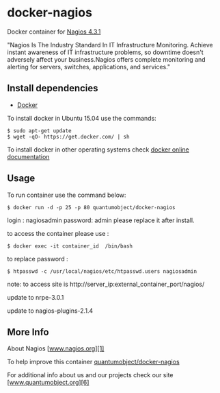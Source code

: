 # docker-nagios

Docker container for [Nagios 4.3.1][3]

"Nagios Is The Industry Standard In IT Infrastructure Monitoring. Achieve instant awareness of IT infrastructure problems, so downtime doesn't adversely affect your business.Nagios offers complete monitoring and alerting for servers, switches, applications, and services."

## Install dependencies

  - [Docker][2]

To install docker in Ubuntu 15.04 use the commands:

    $ sudo apt-get update
    $ wget -qO- https://get.docker.com/ | sh

 To install docker in other operating systems check [docker online documentation][4]

## Usage

To run container use the command below:

    $ docker run -d -p 25 -p 80 quantumobject/docker-nagios

login : nagiosadmin   password: admin  please replace it after install. 

to access the container please use :

    $ docker exec -it container_id  /bin/bash

to replace password :

    $ htpasswd -c /usr/local/nagios/etc/htpasswd.users nagiosadmin


note: to access site is http://server_ip:external_container_port/nagios/

update to nrpe-3.0.1

update to nagios-plugins-2.1.4

## More Info

About Nagios [www.nagios.org][1]

To help improve this container [quantumobject/docker-nagios][5]

For additional info about us and our projects check our site [www.quantumobject.org][6]

[1]:http://www.nagios.org/
[2]:https://www.docker.com
[3]:http://www.nagios.org/download
[4]:http://docs.docker.com
[5]:https://github.com/QuantumObject/docker-nagios
[6]:https://www.quantumobject.org/
